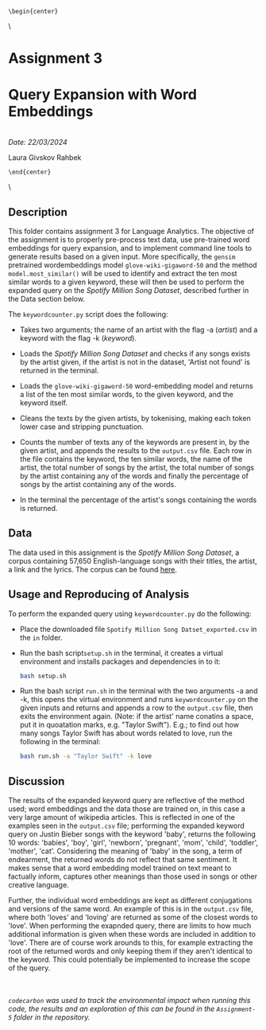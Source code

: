 ```{=latex}
\begin{center}
```
\ 

# Assignment 3

# Query Expansion with Word Embeddings

\
*Date: 22/03/2024*

Laura Givskov Rahbek 
```{=latex}
\end{center}
```
\

## Description 

This folder contains assignment 3 for Language Analytics. The objective of the assignment is to properly pre-process text data, use pre-trained word embeddings for query expansion, and to implement command line tools to generate results based on a given input. More specifically, the ```gensim``` pretrained wordembeddings model  ```glove-wiki-gigaword-50``` and the method ```model.most_similar()``` will be used to identify and extract the ten most similar words to a given keyword, these will then be used to perform the expanded query on the  *Spotify Million Song Dataset*, described further in the Data section below. 

The ```keywordcounter.py``` script does the following: 

- Takes two arguments; the name of an artist with the flag -a (*artist*) and a keyword with the flag -k (*keyword*).  

- Loads the *Spotify Million Song Dataset* and checks if any songs exists by the artist given, if the artist is not in the dataset, 'Artist not found' is returned in the terminal.   

- Loads the ```glove-wiki-gigaword-50``` word-embedding model and returns a list of the ten most similar words, to the given keyword, and the keyword itself.   

- Cleans the texts by the given artists, by tokenising, making each token lower case and stripping punctuation.  

- Counts the number of texts any of the keywords are present in, by the given artist, and appends the results to the ```output.csv``` file. Each row in the file contains the keyword, the ten similar words, the name of the artist, the total number of songs by the artist, the total number of songs by the artist containing any of the words and finally the percentage of songs by the artist containing any of the words.   

- In the terminal the percentage of the artist's songs containing the words is returned.   

## Data

The data used in this assignment is the *Spotify Million Song Dataset*, a corpus containing 57,650 English-language songs with their titles, the artist, a link and the lyrics. The corpus can be found [here](https://www.kaggle.com/datasets/joebeachcapital/57651-spotify-songs). 

## Usage and Reproducing of Analysis 

To perform the expanded query using ```keywordcounter.py``` do the following:   

- Place the downloaded file ```Spotify Million Song Datset_exported.csv``` in the ```in``` folder.  

- Run the bash script```setup.sh``` in the terminal, it creates a virtual environment and installs packages and dependencies in to it: 

  ```bash 
  bash setup.sh
  ```

- Run the bash script ```run.sh``` in the terminal with the two arguments -a and -k, this opens the virtual environment and runs ```keywordcounter.py``` on the given inputs and returns and appends a row to the ```output.csv``` file, then exits the environment again. (Note: if the artist' name conatins a space, put it in quoatation marks, e.g. "Taylor Swift"). E.g.; to find out how many songs Taylor Swift has about words related to love, run the following in the terminal: 

  ```bash
  bash run.sh -a "Taylor Swift" -k love
  ```

## Discussion 

The results of the expanded keyword query are reflective of the method used; word embeddings and the data those are trained on, in this case a very large amount of wikipedia articles. This is reflected in one of the examples seen in the ```output.csv``` file; performing the expanded keyword query on Justin Bieber songs with the keyword 'baby', returns the following 10 words: 'babies', 'boy', 'girl', 'newborn', 'pregnant', 'mom', 'child', 'toddler', 'mother', 'cat'. Considering the meaning of 'baby' in the song, a term of endearment, the returned words do not reflect that same sentiment. It makes sense that a word embedding model trained on text meant to factually inform, captures other meanings than those used in songs or other creative language. 

Further, the individual word embeddings are kept as different conjugations and versions of the same word. An example of this is in the ```output.csv``` file, where both 'loves' and 'loving' are returned as some of the closest words to 'love'. When performing the exapnded query, there are limits to how much additional information is given when these words are included in addition to 'love'. There are of course work arounds to this, for example extracting the root of the returned words and only keeping them if they aren't identical to the keyword. This could potentially be implemented to increase the scope of the query. 

\
\
*```codecarbon``` was used to track the environmental impact when running this code, the results and an exploration of this can be found in the ```Assignment-5``` folder in the repository.*
